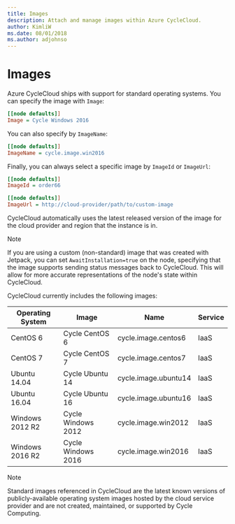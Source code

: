 ```yaml
---
title: Images
description: Attach and manage images within Azure CycleCloud.
author: KimliW
ms.date: 08/01/2018
ms.author: adjohnso
---
```


# Images

Azure CycleCloud ships with support for standard operating systems. You can specify the image with `Image`:

``` ini
[[node defaults]]
Image = Cycle Windows 2016
```

You can also specify by `ImageName`:

``` ini
[[node defaults]]
ImageName = cycle.image.win2016
```

Finally, you can always select a specific image by `ImageId` or `ImageUrl`:

``` ini
[[node defaults]]
ImageId = order66

[[node defaults]]
ImageUrl = http://cloud-provider/path/to/custom-image
```

CycleCloud automatically uses the latest released version of the image for the cloud provider and region that the instance is in.

> [!NOTE]
If you are using a custom (non-standard) image that was created with Jetpack, you can set `AwaitInstallation=true` on the node, specifying that the image supports sending status messages back to CycleCloud. This will allow for more accurate representations of the node's state within CycleCloud.

CycleCloud currently includes the following images:

| Operating System | Image              | Name                  | Service    |
| ---------------- | ------------------ | --------------------- | ---------- |
| CentOS 6         | Cycle CentOS 6     | cycle.image.centos6   | IaaS       |
| CentOS 7         | Cycle CentOS 7     | cycle.image.centos7   | IaaS       |
| Ubuntu 14.04     | Cycle Ubuntu 14    | cycle.image.ubuntu14  | IaaS       |
| Ubuntu 16.04     | Cycle Ubuntu 16    | cycle.image.ubuntu16  | IaaS       |
| Windows 2012 R2  | Cycle Windows 2012 | cycle.image.win2012   | IaaS       |
| Windows 2016 R2  | Cycle Windows 2016 | cycle.image.win2016   | IaaS       |

> [!NOTE]
> Standard images referenced in CycleCloud are the latest known versions of publicly-available operating system images hosted by the cloud service provider and are not created, maintained, or supported by Cycle Computing.
